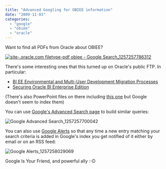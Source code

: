 ```yaml
---
title: "Advanced Googling for OBIEE information"
date: "2009-11-03"
categories: 
  - "google"
  - "obiee"
  - "oracle"
---
```


Want to find all PDFs from Oracle about OBIEE?

[![site-.oracle.com filetype-pdf obiee - Google Search_1257257786312](/images/rnm1978/site-oracle-com-filetype-pdf-obiee-google-search_1257257786312.png)](http://www.google.com/search?q=site%3A.oracle.com+filetype%3Apdf+obiee)

There's some interesting ones that this turned up on Oracle's public FTP. In particular:

- [BI EE Environmental and Multi-User Development Migration Processes](ftp://ftp.oracle.com/sales/outgoing/bwise/config/BI%20EE%20SCM,%20Merge%20and%20Migration.pdf "BI EE Environmental and Multi-User Development Migration Processes")
- [Securing Oracle BI Enterprise Edition](ftp://ftp.oracle.com/sales/outgoing/bwise/security/Securing%20Oracle%20BI%20distro.pdf)

(There's also PowerPoint files on there including [this one](ftp://ftp.oracle.com/sales/outgoing/bwise/pnnl/BIEE%20Environmental%20and%20Multi-User%20Development%20Migration.ppt) but Google doesn't seem to index them)

You can use [Google's Advanced Search page](http://www.google.co.uk/advanced_search) to build similar queries:

![Google Advanced Search_1257257700042](/images/rnm1978/google-advanced-search_1257257700042.png "Google Advanced Search_1257257700042")

You can also use [Google Alerts](http://alerts.google.com) so that any time a new entry matching your search criteria is added in Google's index you get notified of it either by email or on an RSS feed:

![Google Alerts_1257258029069](http://rnm1978.files.wordpress.com/2009/11/google-alerts_1257258029069.png?w=1024 "Google Alerts_1257258029069")

Google Is Your Friend, and powerful ally :-D
